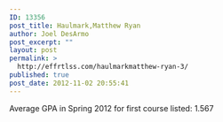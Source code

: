 ```yaml
---
ID: 13356
post_title: Haulmark,Matthew Ryan
author: Joel DesArmo
post_excerpt: ""
layout: post
permalink: >
  http://effrtlss.com/haulmarkmatthew-ryan-3/
published: true
post_date: 2012-11-02 20:55:41
---
```

<p>Average GPA in Spring 2012 for first course listed: 1.567</p>